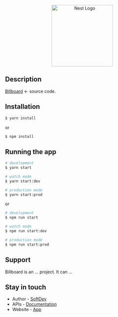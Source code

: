 <p align="center">
  <!-- <a href="http://nestjs.com/" target="blank"><img src="https://nestjs.com/img/logo-small.svg" width="200" alt="Nest Logo" /></a> -->
  <a href="http://localhost:9000/documentation" target="blank"><img src="https://nestjs.com/img/logo-small.svg" width="200" alt="Nest Logo" /></a>
</p>

## Description

[Billboard](https://github.com/huynguyenquangw/billboard-backend) <- source code.

## Installation

```bash
$ yarn install
```

or

```bash
$ npm install
```

## Running the app

```bash
# development
$ yarn start

# watch mode
$ yarn start:dev

# production mode
$ yarn start:prod
```

or

```bash
# development
$ npm run start

# watch mode
$ npm run start:dev

# production mode
$ npm run start:prod
```

## Support

Billboard is an ... project. It can ...

## Stay in touch

- Author - [SoftDev](https://www.google.com/search?q=softdev)
- APIs - [Documentation](https://localhost:9000/documentation)
- Website - [App](https://localhost:3000)
